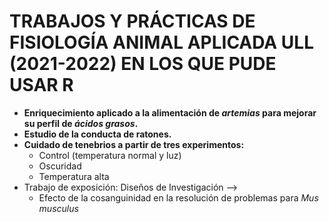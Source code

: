 # **TRABAJOS Y PRÁCTICAS DE FISIOLOGÍA ANIMAL APLICADA ULL (2021-2022) EN LOS QUE PUDE USAR R**

* **Enriquecimiento aplicado a la alimentación de *artemias* para mejorar su perfil de *ácidos grasos*.**
* **Estudio de la conducta de ratones.**
* **Cuidado de tenebrios a partir de tres experimentos:** 
   * Control (temperatura normal y luz)
   * Oscuridad
   * Temperatura alta
* Trabajo de exposición: Diseños de Investigación -->
  * Efecto de la cosanguinidad en la resolución de problemas para *Mus musculus*
